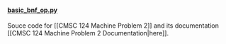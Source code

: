 #### [basic_bnf_op.py](basic_bnf_op.py)
Souce code for [[CMSC 124 Machine Problem 2]] and its documentation [[CMSC 124 Machine Problem 2 Documentation|here]].